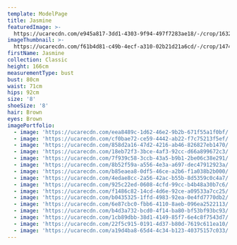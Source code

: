 ```yaml
---
template: ModelPage
title: Jasmine
featuredImage: >-
  https://ucarecdn.com/e945a817-3dd1-4303-9f94-497f7283ae18/-/crop/1632x996/0,0/-/preview/
imageThumbnail: >-
  https://ucarecdn.com/f61b4d81-c49b-4ecf-a310-02b21d21a6cd/-/crop/1474x2056/300,94/-/preview/
firstName: Jasmine
collection: Classic
height: 166cm
measurementType: bust
bust: 80cm
waist: 71cm
hips: 92cm
size: '8'
shoeSize: '8'
hair: Brown
eyes: Brown
imagePortfolio:
  - image: 'https://ucarecdn.com/eea8489c-1d62-46e2-9b2b-671f55a1f0bf/'
  - image: 'https://ucarecdn.com/cf0bae72-ce59-4442-ab22-f7c75213f5ef/'
  - image: 'https://ucarecdn.com/858d2a16-47d2-4216-ab46-826827eb1470/'
  - image: 'https://ucarecdn.com/18eb72f3-3bce-4af3-92cc-d66a899672c3/'
  - image: 'https://ucarecdn.com/7f939c58-3ccb-43a5-b9b1-2be06c38e291/'
  - image: 'https://ucarecdn.com/8b52f59a-a556-4e3a-a697-dec47912923a/'
  - image: 'https://ucarecdn.com/b85eaea8-0df5-46ce-a2b6-f1a038b2b000/'
  - image: 'https://ucarecdn.com/4edae8cc-2a56-42ac-b55b-8d5359c0c4a7/'
  - image: 'https://ucarecdn.com/925c22ed-0608-4cfd-99cc-b4b48a30b7c6/'
  - image: 'https://ucarecdn.com/f1486c82-14cd-4d6e-92ce-a09533a7cc25/'
  - image: 'https://ucarecdn.com/b0435325-1ffd-4983-92ea-0e4fd7770db2/'
  - image: 'https://ucarecdn.com/6e87cbc0-fbb6-4110-8aeb-096ea2522113/'
  - image: 'https://ucarecdn.com/b4d3a732-bcd0-4f14-ba80-bf53bf93bc93/'
  - image: 'https://ucarecdn.com/1cb89dbb-38d1-4149-85f7-6e4c8f7543d7/'
  - image: 'https://ucarecdn.com/22f5c915-0191-4d37-b80d-7619c611ea10/'
  - image: 'https://ucarecdn.com/a19d4ba8-65d4-4c34-b123-40375157c033/'
---
```


